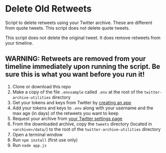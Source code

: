 # Delete Old Retweets

Script to delete retweets using your Twitter archive. These are different from quote tweets. This script does not delete quote tweets.

This script does not delete the original tweet. It does remove retweets from your timeline.

## WARNING: Retweets are removed from your timeline immediately upon running the script. Be sure this is what you want before you run it!

1. Clone or download this repo
1. Make a copy of the file `.envsample` called `.env` at the root of the `twitter-archive-utilities` directory
1. Get your tokens and keys from Twitter by [creating an app](https://apps.twitter.com/)
1. Add your tokens and keys to `.env` along with your username and the max age (in days) of the retweets you want to keep
1. Request your archive from [your Twitter settings page](https://twitter.com/settings/account)
1. From the downloaded archive, copy the `tweets` directory (located in `<archive>/data/`) to the root of the `twitter-archive-utilities` directory
1. Open a terminal window
1. Run `npm install` (first use only)
1. Run `node app.js`
